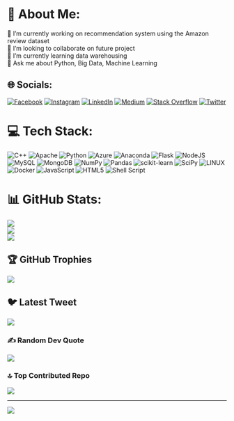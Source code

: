# 💫 About Me:
🔭 I’m currently working on recommendation system using the Amazon review dataset<br>👯 I’m looking to collaborate on future project<br>🌱 I’m currently learning data warehousing <br>💬 Ask me about Python, Big Data, Machine Learning


## 🌐 Socials:
[![Facebook](https://img.shields.io/badge/Facebook-%231877F2.svg?logo=Facebook&logoColor=white)](https://facebook.com/FaizanUlHaq) [![Instagram](https://img.shields.io/badge/Instagram-%23E4405F.svg?logo=Instagram&logoColor=white)](https://instagram.com/faizanulhaq264) [![LinkedIn](https://img.shields.io/badge/LinkedIn-%230077B5.svg?logo=linkedin&logoColor=white)](https://linkedin.com/in/faizan-u-51a28b13a) [![Medium](https://img.shields.io/badge/Medium-12100E?logo=medium&logoColor=white)](https://medium.com/@faizan.official262) [![Stack Overflow](https://img.shields.io/badge/-Stackoverflow-FE7A16?logo=stack-overflow&logoColor=white)](https://stackoverflow.com/users/20983942/faizan-ul-haq) [![Twitter](https://img.shields.io/badge/Twitter-%231DA1F2.svg?logo=Twitter&logoColor=white)](https://twitter.com/Faizanulhaq_262) 

# 💻 Tech Stack:
![C++](https://img.shields.io/badge/c++-%2300599C.svg?style=flat&logo=c%2B%2B&logoColor=white) ![Apache](https://img.shields.io/badge/apache-%23D42029.svg?style=flat&logo=apache&logoColor=white) ![Python](https://img.shields.io/badge/python-3670A0?style=flat&logo=python&logoColor=ffdd54) ![Azure](https://img.shields.io/badge/azure-%230072C6.svg?style=flat&logo=azure-devops&logoColor=white) ![Anaconda](https://img.shields.io/badge/Anaconda-%2344A833.svg?style=flat&logo=anaconda&logoColor=white) ![Flask](https://img.shields.io/badge/flask-%23000.svg?style=flat&logo=flask&logoColor=white) ![NodeJS](https://img.shields.io/badge/node.js-6DA55F?style=flat&logo=node.js&logoColor=white) ![MySQL](https://img.shields.io/badge/mysql-%2300f.svg?style=flat&logo=mysql&logoColor=white) ![MongoDB](https://img.shields.io/badge/MongoDB-%234ea94b.svg?style=flat&logo=mongodb&logoColor=white) ![NumPy](https://img.shields.io/badge/numpy-%23013243.svg?style=flat&logo=numpy&logoColor=white) ![Pandas](https://img.shields.io/badge/pandas-%23150458.svg?style=flat&logo=pandas&logoColor=white) ![scikit-learn](https://img.shields.io/badge/scikit--learn-%23F7931E.svg?style=flat&logo=scikit-learn&logoColor=white) ![SciPy](https://img.shields.io/badge/SciPy-%230C55A5.svg?style=flat&logo=scipy&logoColor=%white) ![LINUX](https://img.shields.io/badge/Linux-FCC624?style=flat&logo=linux&logoColor=black) ![Docker](https://img.shields.io/badge/docker-%230db7ed.svg?style=flat&logo=docker&logoColor=white) ![JavaScript](https://img.shields.io/badge/javascript-%23323330.svg?style=flat&logo=javascript&logoColor=%23F7DF1E) ![HTML5](https://img.shields.io/badge/html5-%23E34F26.svg?style=flat&logo=html5&logoColor=white) ![Shell Script](https://img.shields.io/badge/shell_script-%23121011.svg?style=flat&logo=gnu-bash&logoColor=white)
# 📊 GitHub Stats:
![](https://github-readme-stats.vercel.app/api?username=FaizanUlHaq262&theme=nightowl&hide_border=false&include_all_commits=false&count_private=false)<br/>
![](https://github-readme-streak-stats.herokuapp.com/?user=FaizanUlHaq262&theme=nightowl&hide_border=false)<br/>
![](https://github-readme-stats.vercel.app/api/top-langs/?username=FaizanUlHaq262&theme=nightowl&hide_border=false&include_all_commits=false&count_private=false&layout=compact)

## 🏆 GitHub Trophies
![](https://github-profile-trophy.vercel.app/?username=FaizanUlHaq262&theme=discord&no-frame=false&no-bg=false&margin-w=4)

## 🐦 Latest Tweet
[![](https://gtce.itsvg.in/api?username=Faizanulhaq_262)](https://github.com/VishwaGauravIn/github-twitter-card-embed)

### ✍️ Random Dev Quote
![](https://quotes-github-readme.vercel.app/api?type=horizontal&theme=merko)

### 🔝 Top Contributed Repo
![](https://github-contributor-stats.vercel.app/api?username=FaizanUlHaq262&limit=5&theme=apprentice&combine_all_yearly_contributions=true)

---
[![](https://visitcount.itsvg.in/api?id=FaizanUlHaq262&icon=5&color=1)](https://visitcount.itsvg.in)

<!-- Proudly created with GPRM ( https://gprm.itsvg.in ) -->
